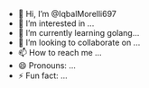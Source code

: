 - 👋 Hi, I’m @IqbalMorelli697
- 👀 I’m interested in ...
- 🌱 I’m currently learning golang...
- 💞️ I’m looking to collaborate on ...
- 📫 How to reach me ...
- 😄 Pronouns: ...
- ⚡ Fun fact: ...

<!---
IqbalMorelli697/IqbalMorelli697 is a ✨ special ✨ repository because its `README.md` (this file) appears on your GitHub profile.
You can click the Preview link to take a look at your changes.
--->
